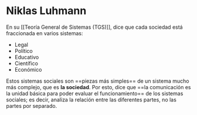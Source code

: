 # Niklas Luhmann
En su [[Teoría General de Sistemas (TGS)]], dice que cada sociedad está fraccionada en varios sistemas:
- Legal
- Político
- Educativo
- Científico
- Económico

Estos sistemas sociales son ==piezas más simples== de un sistema mucho más complejo, que es **la sociedad**. Por esto, dice que ==la comunicación es la unidad básica para poder evaluar el funcionamiento== de los sistemas sociales; es decir, analiza la relación entre las diferentes partes, no las partes por separado.